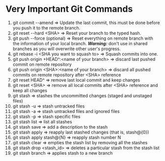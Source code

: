 # Very Important Git Commands

1. git commit --amend => Update the last commit, this must be done before you push it to the remote branch.
2. git reset --hard \<SHA> => Reset your branch to the typed hash.
3. git push --force (optional) => Reset everything on remote branch with the information of your local branch. ***Warning:*** don't use in shared branches as you will overwrite other user's progress.
4. git rebase -i \<SHA you want to squash to> => Squash commits into one.
5. git push origin +HEAD^:\<name of your branch> => discard last pushed commit on remote repository
6. git push origin \<SHA>:\<name of your branch> => discard all pushed commits on remote repository after \<SHA> reference
7. git reset HEAD^ => remove last local commit and keep changes
8. git reset \<SHA> => remove all local commits after \<SHA> reference and keep all changes
9. git stash => stashes the uncommitted changes (staged and unstaged files)
10. git stash -u => stash untracked files
11. git stash -a => stash untracked files and ignored files
12. git stash -p => stash specific files
13. git stash list => list all stashes
14. git stash save <description> => add a description to the stash
15. git stash apply => reapply last stashed changes (that is, stash@{0})
17. git stash apply stash@{N} => reapply stash number N
18. git stash clear => empties the stash list by removing all the stashes
19. git stash drop <stash_id> => deletes a particular stash from the stash list
20. git stash branch <name of your branch> => applies stash to a new branch
